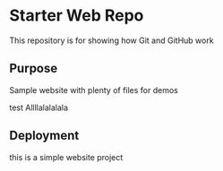 # Starter Web Repo

This repository is for showing how Git and GitHub work

## Purpose

Sample website with plenty of files for demos

test Allllalalalala

## Deployment

this is a simple website project 